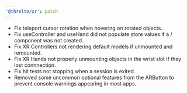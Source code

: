 ```yaml
---
'@threlte/xr': patch
---
```


- Fix teleport cursor rotation when hovering on rotated objects.
- Fix useController and useHand did not populate store values if a <Controller> / <Hand> component was not created.
- Fix XR Controllers not rendering default models if unmounted and remounted.
- Fix XR Hands not properly unmounting objects in the wrist slot if they lost connnection.
- Fix hit tests not stopping when a session is exited.
- Removed some uncommon optional features from the ARButton to prevent console warnings appearing in most apps.
